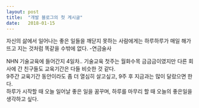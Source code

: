 ```yaml
---
layout: post
title:  "개발 블로그의 첫 게시글"
date:   2018-01-15
---
```


<p class="intro"><span class="dropcap">자</span>신의 삶에서 일어나는 좋은 일들을 깨닫지 못하는 사람에게는 하루하루가 매일 해가 뜨고 지는 것처럼 똑같을 수밖에 없다. -연금술사</p>

NHN 기술교육에 들어간지 4일차.. 기술교육 첫주는 월화수목 금금금이였지만
다른 회사에 간 친구들도 교육기간은 다들 비슷한 것 같다.
</br>
9주간 교육기간 동안이라도 좀 더 열심히 살고싶고, 9주 후 지금과는 많이 달랐으면 한다.
</br>
하루가 시작할 때 오늘 일어날 좋은 일을 꿈꾸며, 하루를 마무리 할 때 오늘의 좋은일을 생각하고 싶다.
